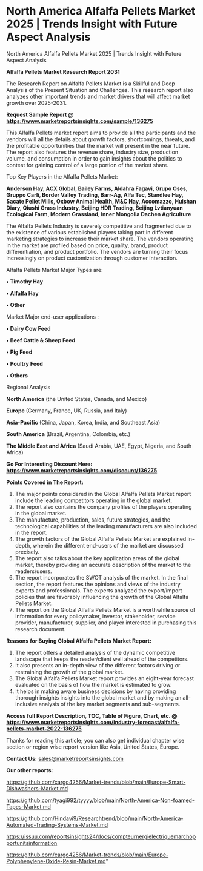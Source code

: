 # North America Alfalfa Pellets Market 2025 | Trends Insight with Future Aspect Analysis
North America Alfalfa Pellets Market 2025 | Trends Insight with Future Aspect Analysis

<strong>Alfalfa Pellets Market Research Report 2031</strong>

The Research Report on Alfalfa Pellets Market is a Skillful and Deep Analysis of the Present Situation and Challenges. This research report also analyzes other important trends and market drivers that will affect market growth over 2025-2031.

<strong>Request Sample Report @ <a href=https://www.marketreportsinsights.com/sample/136275>https://www.marketreportsinsights.com/sample/136275</a></strong>

This Alfalfa Pellets market report aims to provide all the participants and the vendors will all the details about growth factors, shortcomings, threats, and the profitable opportunities that the market will present in the near future. The report also features the revenue share, industry size, production volume, and consumption in order to gain insights about the politics to contest for gaining control of a large portion of the market share.

Top Key Players in the Alfalfa Pellets Market:

<strong>Anderson Hay, ACX Global, Bailey Farms, Aldahra Fagavi, Grupo Oses, Gruppo Carli, Border Valley Trading, Barr-Ag, Alfa Tec, Standlee Hay, Sacate Pellet Mills, Oxbow Animal Health, M&C Hay, Accomazzo, Huishan Diary, Qiushi Grass Industry, Beijing HDR Trading, Beijing Lvtianyuan Ecological Farm, Modern Grassland, Inner Mongolia Dachen Agriculture</strong>

The Alfalfa Pellets Industry is severely competitive and fragmented due to the existence of various established players taking part in different marketing strategies to increase their market share. The vendors operating in the market are profiled based on price, quality, brand, product differentiation, and product portfolio. The vendors are turning their focus increasingly on product customization through customer interaction.

Alfalfa Pellets Market Major Types are:

<strong>• Timothy Hay

• Alfalfa Hay

• Other</strong>

Market Major end-user applications :

<strong>• Dairy Cow Feed

• Beef Cattle & Sheep Feed

• Pig Feed

• Poultry Feed

• Others</strong>

Regional Analysis

</u><strong><b>North America</b></strong> (the United States, Canada, and Mexico)

<strong><b>Europe </b></strong>(Germany, France, UK, Russia, and Italy)

<strong><b>Asia-Pacific</b></strong> (China, Japan, Korea, India, and Southeast Asia)

<strong><b>South America</b></strong> (Brazil, Argentina, Colombia, etc.)

<strong><b>The Middle East and Africa</b></strong> (Saudi Arabia, UAE, Egypt, Nigeria, and South Africa)

<strong>Go For Interesting Discount Here: <a href=https://www.marketreportsinsights.com/discount/136275>https://www.marketreportsinsights.com/discount/136275</a></strong>

<strong>Points Covered in The Report:</strong>
<ol>
  <li>The major points considered in the Global Alfalfa Pellets Market report include the leading competitors operating in the global market.</li>
  <li>The report also contains the company profiles of the players operating in the global market.</li>
  <li>The manufacture, production, sales, future strategies, and the technological capabilities of the leading manufacturers are also included in the report.</li>
  <li>The growth factors of the Global Alfalfa Pellets Market are explained in-depth, wherein the different end-users of the market are discussed precisely.</li>
  <li>The report also talks about the key application areas of the global market, thereby providing an accurate description of the market to the readers/users.</li>
  <li>The report incorporates the SWOT analysis of the market. In the final section, the report features the opinions and views of the industry experts and professionals. The experts analyzed the export/import policies that are favorably influencing the growth of the Global Alfalfa Pellets Market.</li>
  <li>The report on the Global Alfalfa Pellets Market is a worthwhile source of information for every policymaker, investor, stakeholder, service provider, manufacturer, supplier, and player interested in purchasing this research document.</li>
</ol>
<strong>Reasons for Buying Global Alfalfa Pellets Market Report:</strong>

<ol>
  <li>The report offers a detailed analysis of the dynamic competitive landscape that keeps the reader/client well ahead of the competitors.</li>
  <li>It also presents an in-depth view of the different factors driving or restraining the growth of the global market.</li>
  <li>The Global Alfalfa Pellets Market report provides an eight-year forecast evaluated on the basis of how the market is estimated to grow.</li>
  <li>It helps in making aware business decisions by having providing thorough insights insights into the global market and by making an all-inclusive analysis of the key market segments and sub-segments.</li>
</ol>
<strong>Access full Report Description, TOC, Table of Figure, Chart, etc. @ <a href=https://www.marketreportsinsights.com/industry-forecast/alfalfa-pellets-market-2022-136275>https://www.marketreportsinsights.com/industry-forecast/alfalfa-pellets-market-2022-136275</a></strong>


Thanks for reading this article; you can also get individual chapter wise section or region wise report version like Asia, United States, Europe.

<strong>Contact Us:</strong>
sales@marketreportsinsights.com

<strong>Our other reports:</strong>

<a href=https://github.com/cargo4256/Market-trends/blob/main/Europe-Smart-Dishwashers-Market.md>https://github.com/cargo4256/Market-trends/blob/main/Europe-Smart-Dishwashers-Market.md</a>

<a href=https://github.com/tyagi992/tyyyy/blob/main/North-America-Non-foamed-Tapes-Market.md>https://github.com/tyagi992/tyyyy/blob/main/North-America-Non-foamed-Tapes-Market.md</a>

<a href=https://github.com/Hindavi9/Researchtrend/blob/main/North-America-Automated-Trading-Systems-Market.md>https://github.com/Hindavi9/Researchtrend/blob/main/North-America-Automated-Trading-Systems-Market.md</a>

<a href=https://issuu.com/reportsinsights24/docs/compteurnergielectriquemarchopportunitsinformation>https://issuu.com/reportsinsights24/docs/compteurnergielectriquemarchopportunitsinformation</a>

<a href=https://github.com/cargo4256/Market-trends/blob/main/Europe-Polyphenylene-Oxide-Resin-Market.md>https://github.com/cargo4256/Market-trends/blob/main/Europe-Polyphenylene-Oxide-Resin-Market.md</a>"
